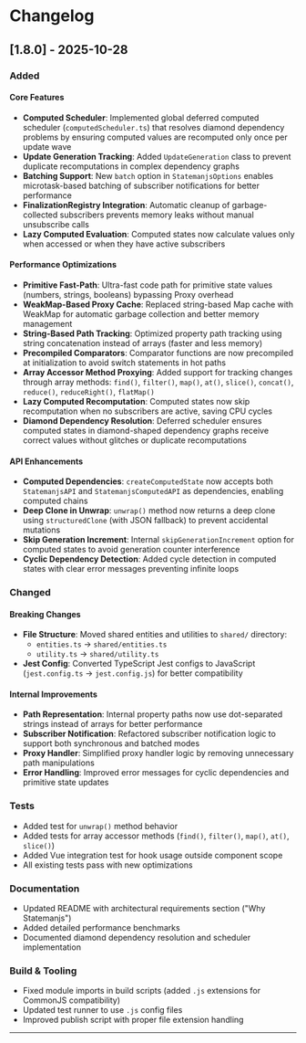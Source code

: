 # Changelog

## [1.8.0] - 2025-10-28

### Added

#### Core Features

- **Computed Scheduler**: Implemented global deferred computed scheduler (`computedScheduler.ts`) that resolves diamond dependency problems by ensuring computed values are recomputed only once per update wave
- **Update Generation Tracking**: Added `UpdateGeneration` class to prevent duplicate recomputations in complex dependency graphs
- **Batching Support**: New `batch` option in `StatemanjsOptions` enables microtask-based batching of subscriber notifications for better performance
- **FinalizationRegistry Integration**: Automatic cleanup of garbage-collected subscribers prevents memory leaks without manual unsubscribe calls
- **Lazy Computed Evaluation**: Computed states now calculate values only when accessed or when they have active subscribers

#### Performance Optimizations

- **Primitive Fast-Path**: Ultra-fast code path for primitive state values (numbers, strings, booleans) bypassing Proxy overhead
- **WeakMap-Based Proxy Cache**: Replaced string-based Map cache with WeakMap for automatic garbage collection and better memory management
- **String-Based Path Tracking**: Optimized property path tracking using string concatenation instead of arrays (faster and less memory)
- **Precompiled Comparators**: Comparator functions are now precompiled at initialization to avoid switch statements in hot paths
- **Array Accessor Method Proxying**: Added support for tracking changes through array methods: `find()`, `filter()`, `map()`, `at()`, `slice()`, `concat()`, `reduce()`, `reduceRight()`, `flatMap()`
- **Lazy Computed Recomputation**: Computed states now skip recomputation when no subscribers are active, saving CPU cycles
- **Diamond Dependency Resolution**: Deferred scheduler ensures computed states in diamond-shaped dependency graphs receive correct values without glitches or duplicate recomputations

#### API Enhancements

- **Computed Dependencies**: `createComputedState` now accepts both `StatemanjsAPI` and `StatemanjsComputedAPI` as dependencies, enabling computed chains
- **Deep Clone in Unwrap**: `unwrap()` method now returns a deep clone using `structuredClone` (with JSON fallback) to prevent accidental mutations
- **Skip Generation Increment**: Internal `skipGenerationIncrement` option for computed states to avoid generation counter interference
- **Cyclic Dependency Detection**: Added cycle detection in computed states with clear error messages preventing infinite loops

### Changed

#### Breaking Changes

- **File Structure**: Moved shared entities and utilities to `shared/` directory:
    - `entities.ts` → `shared/entities.ts`
    - `utility.ts` → `shared/utility.ts`
- **Jest Config**: Converted TypeScript Jest configs to JavaScript (`jest.config.ts` → `jest.config.js`) for better compatibility

#### Internal Improvements

- **Path Representation**: Internal property paths now use dot-separated strings instead of arrays for better performance
- **Subscriber Notification**: Refactored subscriber notification logic to support both synchronous and batched modes
- **Proxy Handler**: Simplified proxy handler logic by removing unnecessary path manipulations
- **Error Handling**: Improved error messages for cyclic dependencies and primitive state updates

### Tests

- Added test for `unwrap()` method behavior
- Added tests for array accessor methods (`find()`, `filter()`, `map()`, `at()`, `slice()`)
- Added Vue integration test for hook usage outside component scope
- All existing tests pass with new optimizations

### Documentation

- Updated README with architectural requirements section ("Why Statemanjs")
- Added detailed performance benchmarks
- Documented diamond dependency resolution and scheduler implementation

### Build & Tooling

- Fixed module imports in build scripts (added `.js` extensions for CommonJS compatibility)
- Updated test runner to use `.js` config files
- Improved publish script with proper file extension handling

---

